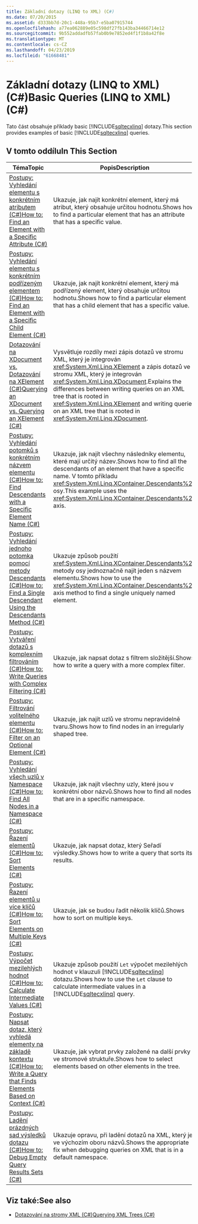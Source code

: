 ```yaml
---
title: Základní dotazy (LINQ to XML) (C#)
ms.date: 07/20/2015
ms.assetid: d333bb7d-20c1-448a-95b7-e5ba07915744
ms.openlocfilehash: a77ea062889e05c598df27fb143ba34466714e12
ms.sourcegitcommit: 9b552addadfb57fab0b9e7852ed4f1f1b8a42f8e
ms.translationtype: MT
ms.contentlocale: cs-CZ
ms.lasthandoff: 04/23/2019
ms.locfileid: "61668481"
---
```

# <a name="basic-queries-linq-to-xml-c"></a><span data-ttu-id="e05f9-102">Základní dotazy (LINQ to XML) (C#)</span><span class="sxs-lookup"><span data-stu-id="e05f9-102">Basic Queries (LINQ to XML) (C#)</span></span>
<span data-ttu-id="e05f9-103">Tato část obsahuje příklady basic [!INCLUDE[sqltecxlinq](~/includes/sqltecxlinq-md.md)] dotazy.</span><span class="sxs-lookup"><span data-stu-id="e05f9-103">This section provides examples of basic [!INCLUDE[sqltecxlinq](~/includes/sqltecxlinq-md.md)] queries.</span></span>  
  
## <a name="in-this-section"></a><span data-ttu-id="e05f9-104">V tomto oddílu</span><span class="sxs-lookup"><span data-stu-id="e05f9-104">In This Section</span></span>  
  
|<span data-ttu-id="e05f9-105">Téma</span><span class="sxs-lookup"><span data-stu-id="e05f9-105">Topic</span></span>|<span data-ttu-id="e05f9-106">Popis</span><span class="sxs-lookup"><span data-stu-id="e05f9-106">Description</span></span>|  
|-----------|-----------------|  
|[<span data-ttu-id="e05f9-107">Postupy: Vyhledání elementu s konkrétním atributem (C#)</span><span class="sxs-lookup"><span data-stu-id="e05f9-107">How to: Find an Element with a Specific Attribute (C#)</span></span>](../../../../csharp/programming-guide/concepts/linq/how-to-find-an-element-with-a-specific-attribute.md)|<span data-ttu-id="e05f9-108">Ukazuje, jak najít konkrétní element, který má atribut, který obsahuje určitou hodnotu.</span><span class="sxs-lookup"><span data-stu-id="e05f9-108">Shows how to find a particular element that has an attribute that has a specific value.</span></span>|  
|[<span data-ttu-id="e05f9-109">Postupy: Vyhledání elementu s konkrétním podřízeným elementem (C#)</span><span class="sxs-lookup"><span data-stu-id="e05f9-109">How to: Find an Element with a Specific Child Element (C#)</span></span>](../../../../csharp/programming-guide/concepts/linq/how-to-find-an-element-with-a-specific-child-element.md)|<span data-ttu-id="e05f9-110">Ukazuje, jak najít konkrétní element, který má podřízený element, který obsahuje určitou hodnotu.</span><span class="sxs-lookup"><span data-stu-id="e05f9-110">Shows how to find a particular element that has a child element that has a specific value.</span></span>|  
|[<span data-ttu-id="e05f9-111">Dotazování na XDocument vs. Dotazování na XElement (C#)</span><span class="sxs-lookup"><span data-stu-id="e05f9-111">Querying an XDocument vs. Querying an XElement (C#)</span></span>](../../../../csharp/programming-guide/concepts/linq/querying-an-xdocument-vs-querying-an-xelement.md)|<span data-ttu-id="e05f9-112">Vysvětluje rozdíly mezi zápis dotazů ve stromu XML, který je integrován <xref:System.Xml.Linq.XElement> a zápis dotazů ve stromu XML, který je integrován <xref:System.Xml.Linq.XDocument>.</span><span class="sxs-lookup"><span data-stu-id="e05f9-112">Explains the differences between writing queries on an XML tree that is rooted in <xref:System.Xml.Linq.XElement> and writing queries on an XML tree that is rooted in <xref:System.Xml.Linq.XDocument>.</span></span>|  
|[<span data-ttu-id="e05f9-113">Postupy: Vyhledání potomků s konkrétním názvem elementu (C#)</span><span class="sxs-lookup"><span data-stu-id="e05f9-113">How to: Find Descendants with a Specific Element Name (C#)</span></span>](../../../../csharp/programming-guide/concepts/linq/how-to-find-descendants-with-a-specific-element-name.md)|<span data-ttu-id="e05f9-114">Ukazuje, jak najít všechny následníky elementu, které mají určitý název.</span><span class="sxs-lookup"><span data-stu-id="e05f9-114">Shows how to find all the descendants of an element that have a specific name.</span></span> <span data-ttu-id="e05f9-115">V tomto příkladu <xref:System.Xml.Linq.XContainer.Descendants%2A> osy.</span><span class="sxs-lookup"><span data-stu-id="e05f9-115">This example uses the <xref:System.Xml.Linq.XContainer.Descendants%2A> axis.</span></span>|  
|[<span data-ttu-id="e05f9-116">Postupy: Vyhledání jednoho potomka pomocí metody Descendants (C#)</span><span class="sxs-lookup"><span data-stu-id="e05f9-116">How to: Find a Single Descendant Using the Descendants Method (C#)</span></span>](../../../../csharp/programming-guide/concepts/linq/how-to-find-a-single-descendant-using-the-descendants-method.md)|<span data-ttu-id="e05f9-117">Ukazuje způsob použití <xref:System.Xml.Linq.XContainer.Descendants%2A> metody osy jednoznačně najít jeden s názvem elementu.</span><span class="sxs-lookup"><span data-stu-id="e05f9-117">Shows how to use the <xref:System.Xml.Linq.XContainer.Descendants%2A> axis method to find a single uniquely named element.</span></span>|  
|[<span data-ttu-id="e05f9-118">Postupy: Vytváření dotazů s komplexním filtrováním (C#)</span><span class="sxs-lookup"><span data-stu-id="e05f9-118">How to: Write Queries with Complex Filtering (C#)</span></span>](../../../../csharp/programming-guide/concepts/linq/how-to-write-queries-with-complex-filtering.md)|<span data-ttu-id="e05f9-119">Ukazuje, jak napsat dotaz s filtrem složitější.</span><span class="sxs-lookup"><span data-stu-id="e05f9-119">Shows how to write a query with a more complex filter.</span></span>|  
|[<span data-ttu-id="e05f9-120">Postupy: Filtrování volitelného elementu (C#)</span><span class="sxs-lookup"><span data-stu-id="e05f9-120">How to: Filter on an Optional Element (C#)</span></span>](../../../../csharp/programming-guide/concepts/linq/how-to-filter-on-an-optional-element.md)|<span data-ttu-id="e05f9-121">Ukazuje, jak najít uzlů ve stromu nepravidelně tvaru.</span><span class="sxs-lookup"><span data-stu-id="e05f9-121">Shows how to find nodes in an irregularly shaped tree.</span></span>|  
|[<span data-ttu-id="e05f9-122">Postupy: Vyhledání všech uzlů v Namespace (C#)</span><span class="sxs-lookup"><span data-stu-id="e05f9-122">How to: Find All Nodes in a Namespace (C#)</span></span>](../../../../csharp/programming-guide/concepts/linq/how-to-find-all-nodes-in-a-namespace.md)|<span data-ttu-id="e05f9-123">Ukazuje, jak najít všechny uzly, které jsou v konkrétní obor názvů.</span><span class="sxs-lookup"><span data-stu-id="e05f9-123">Shows how to find all nodes that are in a specific namespace.</span></span>|  
|[<span data-ttu-id="e05f9-124">Postupy: Řazení elementů (C#)</span><span class="sxs-lookup"><span data-stu-id="e05f9-124">How to: Sort Elements (C#)</span></span>](../../../../csharp/programming-guide/concepts/linq/how-to-sort-elements.md)|<span data-ttu-id="e05f9-125">Ukazuje, jak napsat dotaz, který Seřadí výsledky.</span><span class="sxs-lookup"><span data-stu-id="e05f9-125">Shows how to write a query that sorts its results.</span></span>|  
|[<span data-ttu-id="e05f9-126">Postupy: Řazení elementů u více klíčů (C#)</span><span class="sxs-lookup"><span data-stu-id="e05f9-126">How to: Sort Elements on Multiple Keys (C#)</span></span>](../../../../csharp/programming-guide/concepts/linq/how-to-sort-elements-on-multiple-keys.md)|<span data-ttu-id="e05f9-127">Ukazuje, jak se budou řadit několik klíčů.</span><span class="sxs-lookup"><span data-stu-id="e05f9-127">Shows how to sort on multiple keys.</span></span>|  
|[<span data-ttu-id="e05f9-128">Postupy: Výpočet mezilehlých hodnot (C#)</span><span class="sxs-lookup"><span data-stu-id="e05f9-128">How to: Calculate Intermediate Values (C#)</span></span>](../../../../csharp/programming-guide/concepts/linq/how-to-calculate-intermediate-values.md)|<span data-ttu-id="e05f9-129">Ukazuje způsob použití `Let` výpočet mezilehlých hodnot v klauzuli [!INCLUDE[sqltecxlinq](~/includes/sqltecxlinq-md.md)] dotazu.</span><span class="sxs-lookup"><span data-stu-id="e05f9-129">Shows how to use the `Let` clause to calculate intermediate values in a [!INCLUDE[sqltecxlinq](~/includes/sqltecxlinq-md.md)] query.</span></span>|  
|[<span data-ttu-id="e05f9-130">Postupy: Napsat dotaz, který vyhledá elementy na základě kontextu (C#)</span><span class="sxs-lookup"><span data-stu-id="e05f9-130">How to: Write a Query that Finds Elements Based on Context (C#)</span></span>](../../../../csharp/programming-guide/concepts/linq/how-to-write-a-query-that-finds-elements-based-on-context.md)|<span data-ttu-id="e05f9-131">Ukazuje, jak vybrat prvky založené na další prvky ve stromové struktuře.</span><span class="sxs-lookup"><span data-stu-id="e05f9-131">Shows how to select elements based on other elements in the tree.</span></span>|  
|[<span data-ttu-id="e05f9-132">Postupy: Ladění prázdných sad výsledků dotazu (C#)</span><span class="sxs-lookup"><span data-stu-id="e05f9-132">How to: Debug Empty Query Results Sets (C#)</span></span>](../../../../csharp/programming-guide/concepts/linq/how-to-debug-empty-query-results-sets.md)|<span data-ttu-id="e05f9-133">Ukazuje opravu, při ladění dotazů na XML, který je ve výchozím oboru názvů.</span><span class="sxs-lookup"><span data-stu-id="e05f9-133">Shows the appropriate fix when debugging queries on XML that is in a default namespace.</span></span>|  
  
## <a name="see-also"></a><span data-ttu-id="e05f9-134">Viz také:</span><span class="sxs-lookup"><span data-stu-id="e05f9-134">See also</span></span>

- [<span data-ttu-id="e05f9-135">Dotazování na stromy XML (C#)</span><span class="sxs-lookup"><span data-stu-id="e05f9-135">Querying XML Trees (C#)</span></span>](../../../../csharp/programming-guide/concepts/linq/querying-xml-trees.md)
